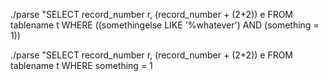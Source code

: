 ./parse "SELECT record_number r, (record_number + (2+2)) e FROM tablename t WHERE ((somethingelse LIKE '%whatever') AND (something = 1))

./parse "SELECT record_number r, (record_number + (2+2)) e FROM tablename t WHERE something = 1